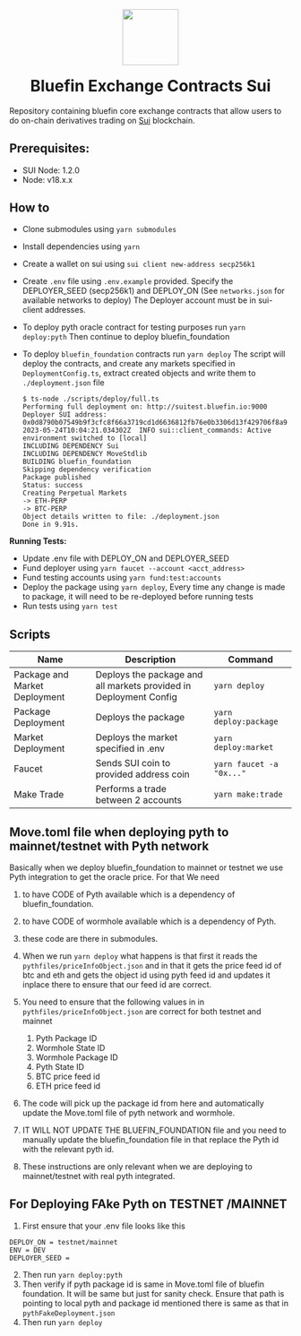 <div align="center">
  <img height="100x" src="https://bluefin.io/images/bluefin-logo.svg" />

  <h1 style="margin-top:20px;">Bluefin Exchange Contracts Sui</h1>

</div>

Repository containing bluefin core exchange contracts that allow users to do on-chain derivatives trading on [Sui](https://sui.io/) blockchain.

## Prerequisites:

- SUI Node: 1.2.0
- Node: v18.x.x

## How to

- Clone submodules using `yarn submodules`
- Install dependencies using `yarn`
- Create a wallet on sui using `sui client new-address secp256k1`
- Create `.env` file using `.env.example` provided. Specify the DEPLOYER_SEED (secp256k1) and DEPLOY_ON (See `networks.json` for available networks to deploy) The Deployer account must be in sui-client addresses.
- To deploy pyth oracle contract for testing purposes run `yarn deploy:pyth`
  Then continue to deploy bluefin_foundation
- To deploy `bluefin_foundation` contracts run `yarn deploy`
  The script will deploy the contracts, and create any markets specified in `DeploymentConfig.ts`, extract created objects and write them to `./deployment.json` file

  ```
  $ ts-node ./scripts/deploy/full.ts
  Performing full deployment on: http://suitest.bluefin.io:9000
  Deployer SUI address: 0x0d8790b07549b9f3cfc8f66a3719cd1d6636812fb76e0b3306d13f429706f8a9
  2023-05-24T10:04:21.034302Z  INFO sui::client_commands: Active environment switched to [local]
  INCLUDING DEPENDENCY Sui
  INCLUDING DEPENDENCY MoveStdlib
  BUILDING bluefin_foundation
  Skipping dependency verification
  Package published
  Status: success
  Creating Perpetual Markets
  -> ETH-PERP
  -> BTC-PERP
  Object details written to file: ./deployment.json
  Done in 9.91s.
  ```

**Running Tests:**

- Update .env file with DEPLOY_ON and DEPLOYER_SEED
- Fund deployer using `yarn faucet --account <acct_address>`
- Fund testing accounts using `yarn fund:test:accounts`
- Deploy the package using `yarn deploy`, Every time any change is made to package, it will need to be re-deployed before running tests
- Run tests using `yarn test`

## Scripts

| Name                          | Description                                                       | Command                  |
| ----------------------------- | ----------------------------------------------------------------- | ------------------------ |
| Package and Market Deployment | Deploys the package and all markets provided in Deployment Config | `yarn deploy`            |
| Package Deployment            | Deploys the package                                               | `yarn deploy:package`    |
| Market Deployment             | Deploys the market specified in .env                              | `yarn deploy:market`     |
| Faucet                        | Sends SUI coin to provided address coin                           | `yarn faucet -a "0x..."` |
| Make Trade                    | Performs a trade between 2 accounts                               | `yarn make:trade`        |



## Move.toml file when deploying pyth to mainnet/testnet with Pyth network
Basically when we deploy bluefin_foundation to mainnet or testnet we use Pyth integration to get
the oracle price. For that We need 
1. to have CODE of Pyth available which is a dependency of bluefin_foundation.
2. to have CODE of wormhole available which is a dependency of Pyth.
3. these code are there in submodules.
4. When we run `yarn deploy` what happens is that first it reads the `pythfiles/priceInfoObject.json` and in that it gets the price feed id of btc and eth and gets the object id using pyth feed id and updates it inplace there to ensure that our feed id are correct.
5. You need to ensure that the following values in in `pythfiles/priceInfoObject.json` are correct for both testnet and mainnet
    1. Pyth Package ID 
    2. Wormhole State ID
    3. Wormhole Package ID
    4. Pyth State ID
    5. BTC price feed id
    6. ETH price feed id

6. The code will pick up the package id from here and automatically update the Move.toml file of pyth network and wormhole. 
7. IT WILL NOT UPDATE THE BLUEFIN_FOUNDATION file and you need to manually update the bluefin_foundation file in that replace the Pyth id with the relevant pyth id.
8. These instructions are only relevant when we are deploying to mainnet/testnet with real pyth integrated.



## For Deploying FAke Pyth on TESTNET /MAINNET
1. First ensure that your .env file looks like this
```
DEPLOY_ON = testnet/mainnet
ENV = DEV
DEPLOYER_SEED = 
```
2. Then run `yarn deploy:pyth`
3. Then verify if pyth package id is same in Move.toml file of bluefin foundation. It will be same but just for sanity check. Ensure that path is pointing to local pyth and package id mentioned there is same as that in `pythFakeDeployment.json`
4. Then run `yarn deploy`
